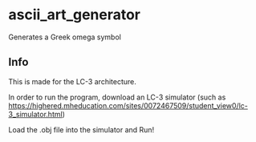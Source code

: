 # ascii_art_generator
Generates a Greek omega symbol

## Info
This is made for the LC-3 architecture. 

In order to run the program, download an LC-3 simulator (such as https://highered.mheducation.com/sites/0072467509/student_view0/lc-3_simulator.html)

Load the .obj file into the simulator and Run!
